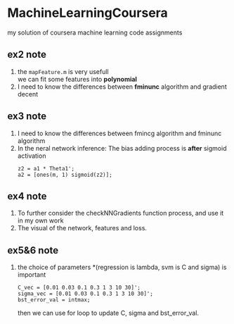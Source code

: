 # MachineLearningCoursera
my solution of coursera machine learning code assignments

## ex2 note
1. the `mapFeature.m` is very usefull  
   we can fit some features into **polynomial**
2. I need to know the differences between **fminunc** algorithm and gradient decent

## ex3 note
1. I need to know the differences between fmincg algorithm and fminunc algorithm
2. In the neral network inference:
   The bias adding process is **after** sigmoid activation
   ```code
   z2 = a1 * Theta1';
   a2 = [ones(m, 1) sigmoid(z2)];
   ```

## ex4 note
1. To further consider the checkNNGradients function process, and use it in my own work
2. The visual of the network, features and loss.

## ex5&6 note   
1. the choice of parameters *(regression is lambda, svm is C and sigma) is important   
    ```code
    C_vec = [0.01 0.03 0.1 0.3 1 3 10 30]';
    sigma_vec = [0.01 0.03 0.1 0.3 1 3 10 30]';
    bst_error_val = intmax;
    ```
    then we can use for loop to update C, sigma and bst_error_val.
    

